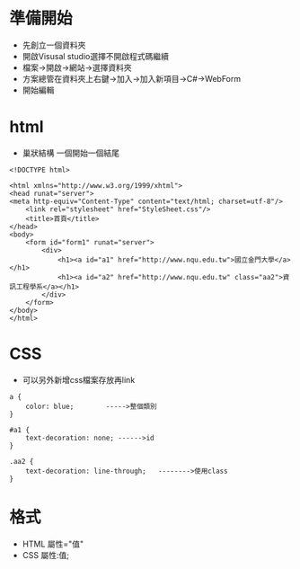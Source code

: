 # 準備開始
* 先創立一個資料夾
* 開啟Visusal studio選擇不開啟程式碼繼續
* 檔案->開啟->網站->選擇資料夾
* 方案總管在資料夾上右鍵->加入->加入新項目->C#->WebForm
* 開始編輯

# html
* 巢狀結構 一個開始一個結尾
```
<!DOCTYPE html>

<html xmlns="http://www.w3.org/1999/xhtml">
<head runat="server">
<meta http-equiv="Content-Type" content="text/html; charset=utf-8"/>
    <link rel="stylesheet" href="StyleSheet.css"/>
    <title>首頁</title>
</head>
<body>
    <form id="form1" runat="server">
        <div>
            <h1><a id="a1" href="http://www.nqu.edu.tw">國立金門大學</a></h1>
            <h1><a id="a2" href="http://www.nqu.edu.tw" class="aa2">資訊工程學系</a></h1>
        </div>
    </form>
</body>
</html>
```
# CSS
* 可以另外新增css檔案存放再link     <link rel="stylesheet" href="StyleSheet.css"/>
```
a {
    color: blue;        ----->整個類別
}

#a1 {
    text-decoration: none; ------>id
}

.aa2 {
    text-decoration: line-through;   -------->使用class
}
```

# 格式
* HTML 屬性="值"
* CSS 屬性:值;
